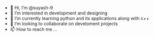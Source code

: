 - 👋 Hi, I’m @suyash-9
- 👀 I’m interested in development and designing
- 🌱 I’m currently learning python and its applications along with c++
- 💞️ I’m looking to collaborate on develoment projects
- 📫 How to reach me ...

<!---
suyash-9/suyash-9 is a ✨ special ✨ repository because its `README.md` (this file) appears on your GitHub profile.
You can click the Preview link to take a look at your changes.
--->
